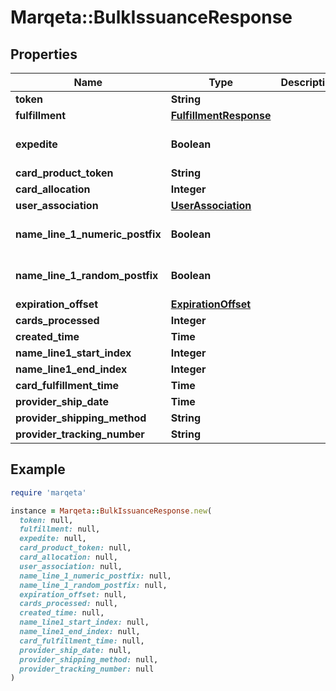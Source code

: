 # Marqeta::BulkIssuanceResponse

## Properties

| Name | Type | Description | Notes |
| ---- | ---- | ----------- | ----- |
| **token** | **String** |  |  |
| **fulfillment** | [**FulfillmentResponse**](FulfillmentResponse.md) |  |  |
| **expedite** | **Boolean** |  | [optional][default to false] |
| **card_product_token** | **String** |  |  |
| **card_allocation** | **Integer** |  |  |
| **user_association** | [**UserAssociation**](UserAssociation.md) |  | [optional] |
| **name_line_1_numeric_postfix** | **Boolean** |  | [optional][default to false] |
| **name_line_1_random_postfix** | **Boolean** |  | [optional][default to false] |
| **expiration_offset** | [**ExpirationOffset**](ExpirationOffset.md) |  | [optional] |
| **cards_processed** | **Integer** |  | [optional] |
| **created_time** | **Time** |  | [optional] |
| **name_line1_start_index** | **Integer** |  | [optional] |
| **name_line1_end_index** | **Integer** |  | [optional] |
| **card_fulfillment_time** | **Time** |  | [optional] |
| **provider_ship_date** | **Time** |  | [optional] |
| **provider_shipping_method** | **String** |  | [optional] |
| **provider_tracking_number** | **String** |  | [optional] |

## Example

```ruby
require 'marqeta'

instance = Marqeta::BulkIssuanceResponse.new(
  token: null,
  fulfillment: null,
  expedite: null,
  card_product_token: null,
  card_allocation: null,
  user_association: null,
  name_line_1_numeric_postfix: null,
  name_line_1_random_postfix: null,
  expiration_offset: null,
  cards_processed: null,
  created_time: null,
  name_line1_start_index: null,
  name_line1_end_index: null,
  card_fulfillment_time: null,
  provider_ship_date: null,
  provider_shipping_method: null,
  provider_tracking_number: null
)
```

